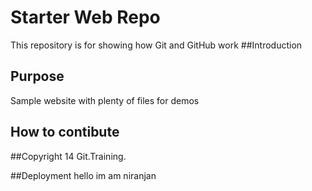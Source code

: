 # Starter Web Repo

This repository is for showing how Git and GitHub work
##Introduction

## Purpose

Sample website with plenty of files for demos

## How to contibute
##Copyright
14 Git.Training.

##Deployment
hello im am niranjan


